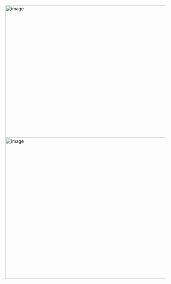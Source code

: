 <img width="1915" height="416" alt="image" src="https://github.com/user-attachments/assets/4d5666e9-dd8e-49ae-974b-25f0b877750f" />

<img width="1920" height="443" alt="image" src="https://github.com/user-attachments/assets/36052260-83b8-4ba6-a2bc-d6048d867428" />
